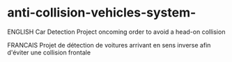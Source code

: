 # anti-collision-vehicles-system-
 
 ENGLISH
 Car Detection Project oncoming order to avoid a head-on collision
 
 FRANCAIS
 Projet de détection de voitures arrivant en sens inverse afin d'éviter une collision frontale
